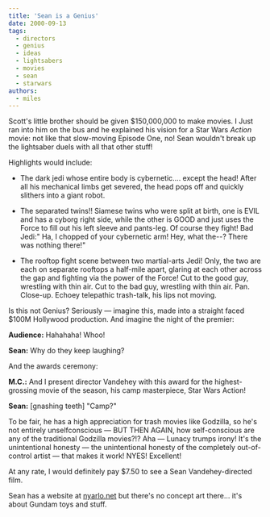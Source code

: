 ```yaml
---
title: 'Sean is a Genius'
date: 2000-09-13
tags:
  - directors
  - genius
  - ideas
  - lightsabers
  - movies
  - sean
  - starwars
authors:
  - miles
---
```


Scott's little brother should be given $150,000,000 to make movies. I Just ran into him on the bus and he explained his vision for a Star Wars _Action_ movie: not like that slow-moving Episode One, no! Sean wouldn't break up the lightsaber duels with all that other stuff!

Highlights would include:

- The dark jedi whose entire body is cybernetic.... except the head! After all his mechanical limbs get severed, the head pops off and quickly slithers into a giant robot.

- The separated twins!! Siamese twins who were split at birth, one is EVIL and has a cyborg right side, while the other is GOOD and just uses the Force to fill out his left sleeve and pants-leg. Of course they fight! Bad Jedi:" Ha, I chopped of your cybernetic arm! Hey, what the--? There was nothing there!"

- The rooftop fight scene between two martial-arts Jedi! Only, the two are each on separate rooftops a half-mile apart, glaring at each other across the gap and fighting via the power of the Force! Cut to the good guy, wrestling with thin air. Cut to the bad guy, wrestling with thin air. Pan. Close-up. Echoey telepathic trash-talk, his lips not moving.

Is this not Genius? Seriously — imagine this, made into a straight faced $100M Hollywood production. And imagine the night of the premier:

**Audience:** Hahahaha! Whoo!

**Sean:** Why do they keep laughing?

And the awards ceremony:

**M.C.:** And I present director Vandehey with this award for the highest-grossing movie of the season, his camp masterpiece, Star Wars Action!

**Sean:** \[gnashing teeth\] "Camp?"

To be fair, he has a high appreciation for trash movies like Godzilla, so he's not entirely unselfconscious — BUT THEN AGAIN, how self-conscious are any of the traditional Godzilla movies?!? Aha — Lunacy trumps irony! It's the unintentional honesty — the unintentional honesty of the completely out-of-control artist — that makes it work! NYES! Excellent!

At any rate, I would definitely pay $7.50 to see a Sean Vandehey-directed film.

Sean has a website at [nyarlo.net](http://nyarlo.net) but there's no concept art there... it's about Gundam toys and stuff.
